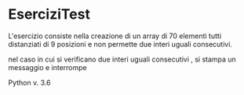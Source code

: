 # EserciziTest

L'esercizio consiste nella creazione di un array di 70 elementi tutti distanziati di 9 posizioni 
e non permette due interi uguali consecutivi.

nel caso in cui si verificano due interi uguali consecutivi , si stampa un messaggio e interrompe

Python v. 3.6
